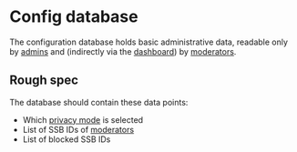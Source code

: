# Config database

The configuration database holds basic administrative data, readable only by [admins](../Stakeholders/Room%20admin.md) and (indirectly via the [dashboard](Moderator%20dashboard.md)) by [moderators](../Stakeholders/Moderator.md).

## Rough spec

The database should contain these data points:

- Which [privacy mode](../Privacy/Modes.md) is selected
- List of SSB IDs of [moderators](../Stakeholders/Moderator.md)
- List of blocked SSB IDs
